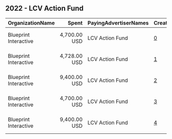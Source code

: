 ## 2022 - LCV Action Fund 
|OrganizationName|Spent|PayingAdvertiserNames|CreativeUrls|Impressions|Genders|AgeBrackets|CountryCodes|BillingAddresses|CandidateBallotInformation|
|:---|---:|:---|:---|---:|:---|:---|:---|:---|:---|
|Blueprint Interactive|4,700.00 USD|LCV Action Fund|[0](https://www.snap.com/political-ads/asset/fb73a821133e3e99e40eaa92d20c9c01456c71625a1177025201105a4f572519?mediaType=mp4)|211,571||34-|united states|"1730 Rhode Island Ave NW Suite 1014,Washington,20036,US"||
|Blueprint Interactive|4,728.00 USD|LCV Action Fund|[1](https://www.snap.com/political-ads/asset/44302522127e7814505692ea9636bc44a07ef6d6507a18e5651ea114c4f4dcd2?mediaType=mp4)|220,481||18+|united states|"1730 Rhode Island Ave NW Suite 1014,Washington,20036,US"|LCV Action Votes|
|Blueprint Interactive|9,400.00 USD|LCV Action Fund|[2](https://www.snap.com/political-ads/asset/4bd0aa1c2fef7aeaf27edfbafacaa9340734ee69e5e9579e9ef383d6a081b9ef?mediaType=mp4)|414,254||34-|united states|"1730 Rhode Island Ave NW Suite 1014,Washington,20036,US"||
|Blueprint Interactive|4,700.00 USD|LCV Action Fund|[3](https://www.snap.com/political-ads/asset/d3070cfd4b167e3cfc09d7060125d56d3fb0136462eb9ef9ac43a3a8381591cd?mediaType=mp4)|259,142|||united states|"1730 Rhode Island Ave NW Suite 1014,Washington,20036,US"||
|Blueprint Interactive|9,400.00 USD|LCV Action Fund|[4](https://www.snap.com/political-ads/asset/68e8c6136d8f1bd4f70b833eba9c3eccc607f1de2bdc47de262440d32594d42e?mediaType=mp4)|548,788|||united states|"1730 Rhode Island Ave NW Suite 1014,Washington,20036,US"||
